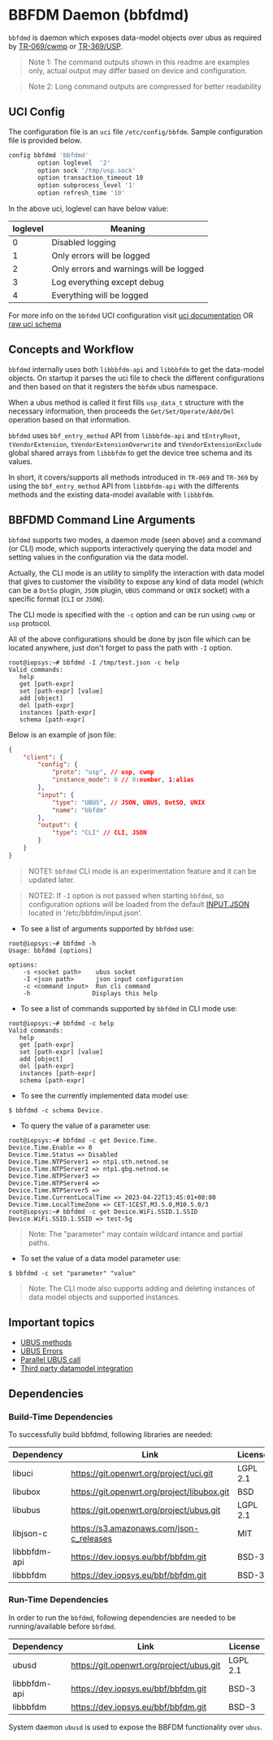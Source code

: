# BBFDM Daemon (bbfdmd)

`bbfdmd` is daemon which exposes data-model objects over ubus as required by [TR-069/cwmp](https://cwmp-data-models.broadband-forum.org/) or [TR-369/USP](https://usp.technology/).

> Note 1: The command outputs shown in this readme are examples only, actual output may differ based on device and configuration.

> Note 2: Long command outputs are compressed for better readability

## UCI Config

The configuration file is an `uci` file `/etc/config/bbfdm`. Sample configuration file is provided below.

```bash
config bbfdmd 'bbfdmd'
        option loglevel  '2'
        option sock '/tmp/usp.sock'
        option transaction_timeout 10
        option subprocess_level '1'
        option refresh_time '10'
```

In the above uci, loglevel can have below value:

|loglevel |  Meaning                                 |
|---------| -----------------------------------------|
|  0      | Disabled logging                         |
|  1      | Only errors will be logged               |
|  2      | Only errors and warnings will be logged  |
|  3      | Log everything except debug              |
|  4      | Everything will be logged                |

For more info on the `bbfdmd` UCI configuration visit [uci documentation](../docs/api/uci/bbfdm.md) OR [raw uci schema](../schemas/uci/bbfdm.json)

## Concepts and Workflow

`bbfdmd` internally uses both `libbbfdm-api` and `libbbfdm` to get the data-model objects. On startup it parses the uci file to check the different configurations and then based on that it registers the `bbfdm` ubus namespace.

When a ubus method is called it first fills `usp_data_t` structure with the necessary information, then proceeds the `Get/Set/Operate/Add/Del` operation based on that information.

`bbfdmd` uses `bbf_entry_method` API from `libbbfdm-api` and  `tEntryRoot`, `tVendorExtension`, `tVendorExtensionOverwrite` and `tVendorExtensionExclude` global shared arrays from `libbbfdm` to get the device tree schema and its values.

In short, it covers/supports all methods introduced in `TR-069` and `TR-369` by using the `bbf_entry_method` API from `libbbfdm-api`  with the differents methods and the existing data-model available with `libbbfdm`.

## BBFDMD Command Line Arguments

`bbfdmd` supports two modes, a daemon mode (seen above) and a command (or CLI) mode, which supports interactively querying the data model and setting values in the configuration via the data model.

Actually, the CLI mode is an utility to simplify the interaction with data model that gives to customer the visibility to expose any kind of data model (which can be a `DotSo` plugin, `JSON` plugin, `UBUS` command or `UNIX` socket) with a specific format (`CLI` or `JSON`).

The CLI mode is specified with the `-c` option and can be run using `cwmp` or `usp` protocol.

All of the above configurations should be done by json file which can be located anywhere, just don't forget to pass the path with `-I` option.

```console
root@iopsys:~# bbfdmd -I /tmp/test.json -c help
Valid commands:
   help
   get [path-expr]
   set [path-expr] [value]
   add [object]
   del [path-expr]
   instances [path-expr]
   schema [path-expr]

```

Below is an example of json file:

```json
{
    "client": {
        "config": {
            "proto": "usp", // usp, cwmp
            "instance_mode": 0 // 0:number, 1:alias
        },
        "input": {
            "type": "UBUS", // JSON, UBUS, DotSO, UNIX
            "name": "bbfdm"
        },
        "output": {
            "type": "CLI" // CLI, JSON
        }
    }
}
```
> NOTE1: `bbfdmd` CLI mode is an experimentation feature and it can be updated later.

> NOTE2: If `-I` option is not passed when starting `bbfdmd`, so configuration options will be loaded from the default [INPUT.JSON](../../json/input.json) located in '/etc/bbfdm/input.json'.

* To see a list of arguments supported by `bbfdmd` use:

```console
root@iopsys:~# bbfdmd -h
Usage: bbfdmd [options]

options:
    -s <socket path>    ubus socket
    -I <json path>      json input configuration
    -c <command input>  Run cli command
    -h                 Displays this help

```

* To see a list of commands supported by `bbfdmd` in CLI mode use:

```console
root@iopsys:~# bbfdmd -c help
Valid commands:
   help
   get [path-expr]
   set [path-expr] [value]
   add [object]
   del [path-expr]
   instances [path-expr]
   schema [path-expr]

```

* To see the currently implemented data model use:

```console
$ bbfdmd -c schema Device.
```

* To query the value of a parameter use:

```console
root@iopsys:~# bbfdmd -c get Device.Time.           
Device.Time.Enable => 0
Device.Time.Status => Disabled
Device.Time.NTPServer1 => ntp1.sth.netnod.se
Device.Time.NTPServer2 => ntp1.gbg.netnod.se
Device.Time.NTPServer3 => 
Device.Time.NTPServer4 => 
Device.Time.NTPServer5 => 
Device.Time.CurrentLocalTime => 2023-04-22T13:45:01+00:00
Device.Time.LocalTimeZone => CET-1CEST,M3.5.0,M10.5.0/3
root@iopsys:~# bbfdmd -c get Device.WiFi.SSID.1.SSID
Device.WiFi.SSID.1.SSID => test-5g
```

> Note: The "parameter" may contain wildcard intance and partial paths.


* To set the value of a data model parameter use:

```console
$ bbfdmd -c set "parameter" "value"
```

> Note: The CLI mode also supports adding and deleting instances of data model objects and supported instances.


## Important topics
* [UBUS methods](../docs/guide/bbfdm_ubus_methods.md)
* [UBUS Errors](../docs/guide/bbfdm_ubus_errors.md)
* [Parallel UBUS call](../docs/guide/bbfdm_ubus_parallel_call.md)
* [Third party datamodel integration](../docs/guide/bbfdm_dm_integration.md)


## Dependencies

### Build-Time Dependencies

To successfully build bbfdmd, following libraries are needed:

| Dependency |                    Link                     |    License     |
| ---------- | ------------------------------------------- | -------------- |
| libuci     | https://git.openwrt.org/project/uci.git     | LGPL 2.1       |
| libubox    | https://git.openwrt.org/project/libubox.git | BSD            |
| libubus    | https://git.openwrt.org/project/ubus.git    | LGPL 2.1       |
| libjson-c  | https://s3.amazonaws.com/json-c_releases    | MIT            |
| libbbfdm-api | https://dev.iopsys.eu/bbf/bbfdm.git         | BSD-3       |
| libbbfdm  | https://dev.iopsys.eu/bbf/bbfdm.git         | BSD-3       |


### Run-Time Dependencies

In order to run the `bbfdmd`, following dependencies are needed to be running/available before `bbfdmd`.

| Dependency |                   Link                   | License  |
| ---------- | ---------------------------------------- | -------- |
| ubusd      | https://git.openwrt.org/project/ubus.git | LGPL 2.1 |
| libbbfdm-api | https://dev.iopsys.eu/bbf/bbfdm.git         | BSD-3       |
| libbbfdm  | https://dev.iopsys.eu/bbf/bbfdm.git         | BSD-3       |


System daemon `ubusd` is used to expose the BBFDM functionality over `ubus`.
